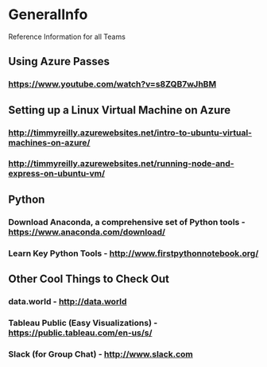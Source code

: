 # GeneralInfo
Reference Information for all Teams

## Using Azure Passes
### https://www.youtube.com/watch?v=s8ZQB7wJhBM 


## Setting up a Linux Virtual Machine on Azure
### http://timmyreilly.azurewebsites.net/intro-to-ubuntu-virtual-machines-on-azure/
### http://timmyreilly.azurewebsites.net/running-node-and-express-on-ubuntu-vm/ 


## Python
### Download Anaconda, a comprehensive set of Python tools - https://www.anaconda.com/download/
### Learn Key Python Tools - http://www.firstpythonnotebook.org/


## Other Cool Things to Check Out
### data.world - http://data.world
### Tableau Public (Easy Visualizations) - https://public.tableau.com/en-us/s/
### Slack (for Group Chat) - http://www.slack.com
